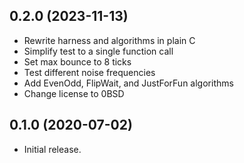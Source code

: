 ## 0.2.0 (2023-11-13)

- Rewrite harness and algorithms in plain C
- Simplify test to a single function call
- Set max bounce to 8 ticks
- Test different noise frequencies
- Add EvenOdd, FlipWait, and JustForFun algorithms
- Change license to 0BSD


## 0.1.0 (2020-07-02)

- Initial release.
